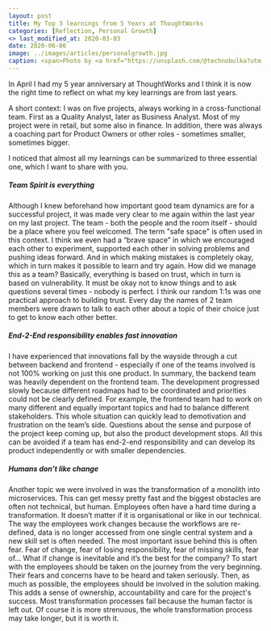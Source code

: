 ```yaml
---
layout: post
title: My Top 3 learnings from 5 Years at ThoughtWorks
categories: [Reflection, Personal Growth]
<> last_modified_at: 2020-03-03
date: 2020-06-06
image: ../images/articles/personalgrowth.jpg
caption: <span>Photo by <a href="https://unsplash.com/@technobulka?utm_source=unsplash&amp;utm_medium=referral&amp;utm_content=creditCopyText">Stanislav Kondratiev</a> on <a href="https://unsplash.com/s/photos/personal-growth?utm_source=unsplash&amp;utm_medium=referral&amp;utm_content=creditCopyText">Unsplash</a></span>
---
```


In April I had my 5 year anniversary at ThoughtWorks and I think it is now the right time to reflect on what my key learnings are from last years.

A short context: I was on five projects, always working in a cross-functional team. First as a Quality Analyst, later as Business Analyst. Most of my project were in retail, but some also in finance. In addition, there was always a coaching part for Product Owners or other roles - sometimes smaller, sometimes bigger. 

I noticed that almost all my learnings can be summarized to three essential one, which I want to share with you.

##### Team Spirit is everything
Although I knew beforehand how important good team dynamics are for a successful project, it was made very clear to me again within the last year on my last project. 
The team - both the people and the room itself - should be a place where you feel welcomed. The term "safe space" is often used in this context. I think we even had a “brave space” in which we encouraged each other to experiment, supported each other in solving problems and pushing ideas forward. And in which making mistakes is completely okay, which in turn makes it possible to learn and try again.
How did we manage this as a team? Basically, everything is based on trust, which in turn is based on vulnerability. It must be okay not to know things and to ask questions several times - nobody is perfect.
I think our random 1:1s was one practical approach to building trust. Every day the names of 2 team members were drawn to talk to each other about a topic of their choice just to get to know each other better.

##### End-2-End responsibility enables fast innovation
I have experienced that innovations fall by the wayside through a cut between backend and frontend - especially if one of the teams involved is not 100% working on just this one product. In summary, the backend team was heavily dependent on the frontend team. The development progressed slowly because different roadmaps had to be coordinated and priorities could not be clearly defined. For example, the frontend team had to work on many different and equally important topics and had to balance different stakeholders.
This whole situation can quickly lead to demotivation and frustration on the team’s side. Questions about the sense and purpose of the project keep coming up, but also the product development stops. All this can be avoided if a team has end-2-end responsibility and can develop its product independently or with smaller dependencies.

##### Humans don’t like change
Another topic we were involved in was the transformation of a monolith into microservices. This can get messy pretty fast and the biggest obstacles are often not technical, but human. Employees often have a hard time during a transformation. It doesn’t matter if it is organisational or like in our technical. The way the employees work changes because the workflows are re-defined, data is no longer accessed from one single central system and a new skill set is often needed.
The most important issue behind this is often fear. Fear of change, fear of losing responsibility, fear of missing skills, fear of... 
What if change is inevitable and it’s the best for the company? To start with the employees should be taken on the journey from the very beginning. Their fears and concerns have to be heard and taken seriously. Then, as much as possible, the employees should be involved in the solution making. This adds a sense of ownership, accountability and care for the project's success. Most transformation processes fail because the human factor is left out. Of course it is more strenuous, the whole transformation process may take longer, but it is worth it.
